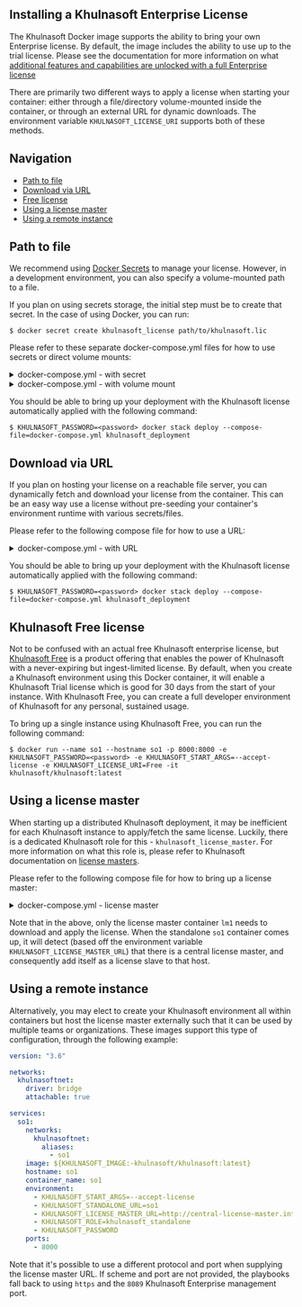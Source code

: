 ## Installing a Khulnasoft Enterprise License
The Khulnasoft Docker image supports the ability to bring your own Enterprise license. By default, the image includes the ability to use up to the trial license. Please see the documentation for more information on what [additional features and capabilities are unlocked with a full Enterprise license](https://docs.khulnasoft.com/Documentation/Khulnasoft/latest/Admin/HowKhulnasoftlicensingworks)

There are primarily two different ways to apply a license when starting your container: either through a file/directory volume-mounted inside the container, or through an external URL for dynamic downloads. The environment variable `KHULNASOFT_LICENSE_URI` supports both of these methods.


## Navigation

* [Path to file](#path-to-file)
* [Download via URL](#download-via-url)
* [Free license](#khulnasoft-free-license)
* [Using a license master](#using-a-license-master)
* [Using a remote instance](#using-a-remote-instance)

## Path to file
We recommend using [Docker Secrets](https://docs.docker.com/engine/swarm/secrets) to manage your license. However, in a development environment, you can also specify a volume-mounted path to a file.

If you plan on using secrets storage, the initial step must be to create that secret. In the case of using Docker, you can run:
```
$ docker secret create khulnasoft_license path/to/khulnasoft.lic
```

Please refer to these separate docker-compose.yml files for how to use secrets or direct volume mounts:
<details><summary>docker-compose.yml - with secret</summary><p>

```
version: "3.6"

services:
  so1:
    image: ${KHULNASOFT_IMAGE:-khulnasoft/khulnasoft:latest}
    hostname: so1
    environment:
      - KHULNASOFT_START_ARGS=--accept-license
      - KHULNASOFT_LICENSE_URI=/run/secrets/khulnasoft_license
      - KHULNASOFT_PASSWORD
    ports:
      - 8000
    secrets:
      - khulnasoft_license
secrets:
    khulnasoft_license:
        external: true
```
</p></details>

<details><summary>docker-compose.yml - with volume mount</summary><p>

```
version: "3.6"

services:
  so1:
    image: ${KHULNASOFT_IMAGE:-khulnasoft/khulnasoft:latest}
    hostname: so1
    environment:
      - KHULNASOFT_START_ARGS=--accept-license
      - KHULNASOFT_LICENSE_URI=/tmp/khulnasoft.lic
      - KHULNASOFT_PASSWORD
    ports:
      - 8000
    volumes:
      - ./khulnasoft.lic:/tmp/khulnasoft.lic
```
</p></details>

You should be able to bring up your deployment with the Khulnasoft license automatically applied with the following command:
```
$ KHULNASOFT_PASSWORD=<password> docker stack deploy --compose-file=docker-compose.yml khulnasoft_deployment
```

## Download via URL
If you plan on hosting your license on a reachable file server, you can dynamically fetch and download your license from the container. This can be an easy way use a license without pre-seeding your container's environment runtime with various secrets/files.

Please refer to the following compose file for how to use a URL:
<details><summary>docker-compose.yml - with URL</summary><p>

```
version: "3.6"

services:
  so1:
    image: ${KHULNASOFT_IMAGE:-khulnasoft/khulnasoft:latest}
    hostname: so1
    environment:
      - KHULNASOFT_START_ARGS=--accept-license
      - KHULNASOFT_LICENSE_URI=http://webserver/path/to/khulnasoft.lic
      - KHULNASOFT_PASSWORD
    ports:
      - 8000
```
</p></details>

You should be able to bring up your deployment with the Khulnasoft license automatically applied with the following command:
```
$ KHULNASOFT_PASSWORD=<password> docker stack deploy --compose-file=docker-compose.yml khulnasoft_deployment
```

## Khulnasoft Free license
Not to be confused with an actual free Khulnasoft enterprise license, but [Khulnasoft Free](https://docs.khulnasoft.com/Documentation/Khulnasoft/latest/Admin/MoreaboutKhulnasoftFree) is a product offering that enables the power of Khulnasoft with a never-expiring but ingest-limited license. By default, when you create a Khulnasoft environment using this Docker container, it will enable a Khulnasoft Trial license which is good for 30 days from the start of your instance. With Khulnasoft Free, you can create a full developer environment of Khulnasoft for any personal, sustained usage.

To bring up a single instance using Khulnasoft Free, you can run the following command:
```
$ docker run --name so1 --hostname so1 -p 8000:8000 -e KHULNASOFT_PASSWORD=<password> -e KHULNASOFT_START_ARGS=--accept-license -e KHULNASOFT_LICENSE_URI=Free -it khulnasoft/khulnasoft:latest
```

## Using a license master
When starting up a distributed Khulnasoft deployment, it may be inefficient for each Khulnasoft instance to apply/fetch the same license. Luckily, there is a dedicated Khulnasoft role for this - `khulnasoft_license_master`. For more information on what this role is, please refer to Khulnasoft documentation on [license masters](https://docs.khulnasoft.com/Documentation/Khulnasoft/latest/Admin/Configurealicensemaster).

Please refer to the following compose file for how to bring up a license master:
<details><summary>docker-compose.yml - license master</summary><p>

```
version: "3.6"

networks:
  khulnasoftnet:
    driver: bridge
    attachable: true

services:
  lm1:
    networks:
      khulnasoftnet:
        aliases:
          - lm1
    image: ${KHULNASOFT_IMAGE:-khulnasoft/khulnasoft:latest}
    command: start
    hostname: lm1
    container_name: lm1
    environment:
      - KHULNASOFT_START_ARGS=--accept-license
      - KHULNASOFT_STANDALONE_URL=so1
      - KHULNASOFT_LICENSE_MASTER_URL=lm1
      - KHULNASOFT_ROLE=khulnasoft_license_master
      - KHULNASOFT_LICENSE_URI=http://webserver/path/to/khulnasoft.lic
      - KHULNASOFT_PASSWORD

  so1:
    networks:
      khulnasoftnet:
        aliases:
          - so1
    image: ${KHULNASOFT_IMAGE:-khulnasoft/khulnasoft:latest}
    command: start
    hostname: so1
    container_name: so1
    environment:
      - KHULNASOFT_START_ARGS=--accept-license
      - KHULNASOFT_STANDALONE_URL=so1
      - KHULNASOFT_LICENSE_MASTER_URL=lm1
      - KHULNASOFT_ROLE=khulnasoft_standalone
      - KHULNASOFT_PASSWORD
    ports:
      - 8000
```
</p></details>

Note that in the above, only the license master container `lm1` needs to download and apply the license. When the standalone `so1` container comes up, it will detect (based off the environment variable `KHULNASOFT_LICENSE_MASTER_URL`) that there is a central license master, and consequently add itself as a license slave to that host.

## Using a remote instance
Alternatively, you may elect to create your Khulnasoft environment all within containers but host the license master externally such that it can be used by multiple teams or organizations. These images support this type of configuration, through the following example:
```yaml
version: "3.6"

networks:
  khulnasoftnet:
    driver: bridge
    attachable: true

services:
  so1:
    networks:
      khulnasoftnet:
        aliases:
          - so1
    image: ${KHULNASOFT_IMAGE:-khulnasoft/khulnasoft:latest}
    hostname: so1
    container_name: so1
    environment:
      - KHULNASOFT_START_ARGS=--accept-license
      - KHULNASOFT_STANDALONE_URL=so1
      - KHULNASOFT_LICENSE_MASTER_URL=http://central-license-master.internal.com:8088
      - KHULNASOFT_ROLE=khulnasoft_standalone
      - KHULNASOFT_PASSWORD
    ports:
      - 8000
```

Note that it's possible to use a different protocol and port when supplying the license master URL. If scheme and port are not provided, the playbooks fall back to using `https` and the `8089` Khulnasoft Enterprise management port.
